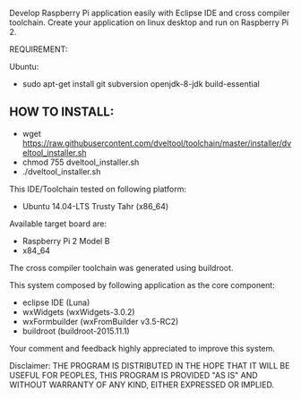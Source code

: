 Develop Raspberry Pi application easily with Eclipse IDE and cross compiler toolchain.
Create your application on linux desktop and run on Raspberry Pi 2.

REQUIREMENT:

Ubuntu:
- sudo apt-get install git subversion openjdk-8-jdk build-essential

HOW TO INSTALL:
-----------------------------------
- wget https://raw.githubusercontent.com/dveltool/toolchain/master/installer/dveltool_installer.sh
- chmod 755 dveltool_installer.sh
- ./dveltool_installer.sh

This IDE/Toolchain tested on following platform:
- Ubuntu 14.04-LTS Trusty Tahr (x86_64)

Available target board are:
- Raspberry Pi 2 Model B
- x84_64

The cross compiler toolchain was generated using buildroot.

This system composed by following application as the core component:
- eclipse IDE		(Luna)
- wxWidgets			(wxWidgets-3.0.2)
- wxFormbuilder		(wxFromBuilder v3.5-RC2)
- buildroot			(buildroot-2015.11.1)

Your comment and feedback highly appreciated to improve this system.

Disclaimer:
THE PROGRAM IS DISTRIBUTED IN THE HOPE THAT IT WILL BE USEFUL FOR PEOPLES, THIS PROGRAM IS PROVIDED "AS IS" AND WITHOUT WARRANTY OF ANY KIND, EITHER EXPRESSED OR IMPLIED. 
